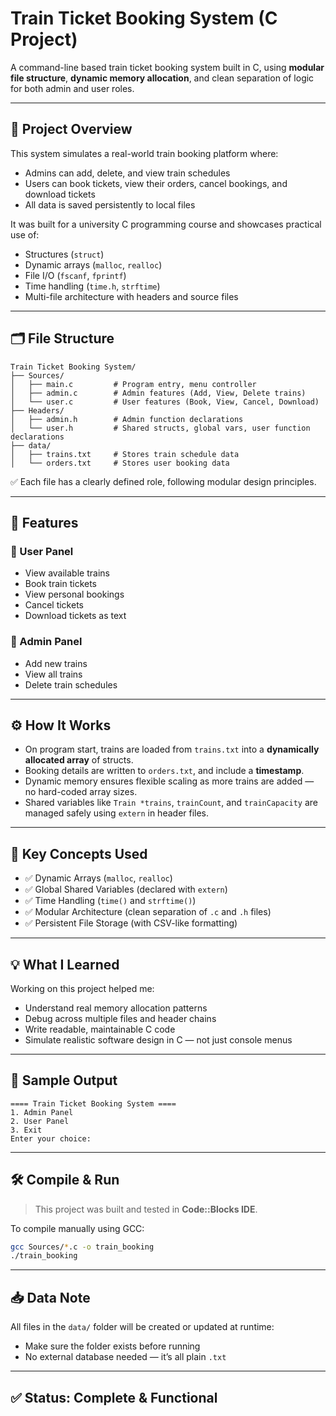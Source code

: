 # Train Ticket Booking System (C Project)

A command-line based train ticket booking system built in C, using **modular file structure**, **dynamic memory allocation**, and clean separation of logic for both admin and user roles.

---

## 📌 Project Overview

This system simulates a real-world train booking platform where:

- Admins can add, delete, and view train schedules
- Users can book tickets, view their orders, cancel bookings, and download tickets
- All data is saved persistently to local files

It was built for a university C programming course and showcases practical use of:
- Structures (`struct`)
- Dynamic arrays (`malloc`, `realloc`)
- File I/O (`fscanf`, `fprintf`)
- Time handling (`time.h`, `strftime`)
- Multi-file architecture with headers and source files

---

## 🗂️ File Structure

```
Train Ticket Booking System/
├── Sources/
│   ├── main.c         # Program entry, menu controller
│   ├── admin.c        # Admin features (Add, View, Delete trains)
│   └── user.c         # User features (Book, View, Cancel, Download)
├── Headers/
│   ├── admin.h        # Admin function declarations
│   └── user.h         # Shared structs, global vars, user function declarations
├── data/
│   ├── trains.txt     # Stores train schedule data
│   └── orders.txt     # Stores user booking data
```

✅ Each file has a clearly defined role, following modular design principles.

---

## 🚀 Features

### 👤 User Panel
- View available trains
- Book train tickets
- View personal bookings
- Cancel tickets
- Download tickets as text

### 🔐 Admin Panel
- Add new trains
- View all trains
- Delete train schedules

---

## ⚙️ How It Works

- On program start, trains are loaded from `trains.txt` into a **dynamically allocated array** of structs.
- Booking details are written to `orders.txt`, and include a **timestamp**.
- Dynamic memory ensures flexible scaling as more trains are added — no hard-coded array sizes.
- Shared variables like `Train *trains`, `trainCount`, and `trainCapacity` are managed safely using `extern` in header files.

---

## 🧠 Key Concepts Used

- ✅ Dynamic Arrays (`malloc`, `realloc`)
- ✅ Global Shared Variables (declared with `extern`)
- ✅ Time Handling (`time()` and `strftime()`)
- ✅ Modular Architecture (clean separation of `.c` and `.h` files)
- ✅ Persistent File Storage (with CSV-like formatting)

---

## 💡 What I Learned

Working on this project helped me:
- Understand real memory allocation patterns
- Debug across multiple files and header chains
- Write readable, maintainable C code
- Simulate realistic software design in C — not just console menus

---

## 📸 Sample Output

```
==== Train Ticket Booking System ====
1. Admin Panel
2. User Panel
3. Exit
Enter your choice: 
```

---

## 🛠️ Compile & Run

> This project was built and tested in **Code::Blocks IDE**.

To compile manually using GCC:
```bash
gcc Sources/*.c -o train_booking
./train_booking
```

---

## 📥 Data Note

All files in the `data/` folder will be created or updated at runtime:
- Make sure the folder exists before running
- No external database needed — it’s all plain `.txt`

---

## ✅ Status: **Complete & Functional**
